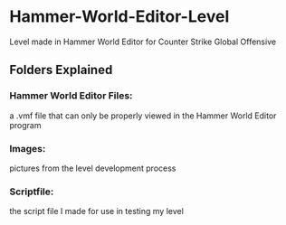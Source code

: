 # Hammer-World-Editor-Level
Level made in Hammer World Editor for Counter Strike Global Offensive

## Folders Explained

###     Hammer World Editor Files: 
a .vmf file that can only be properly viewed in the Hammer World Editor program

###     Images: 
pictures from the level development process

###     Scriptfile: 
the script file I made for use in testing my level
